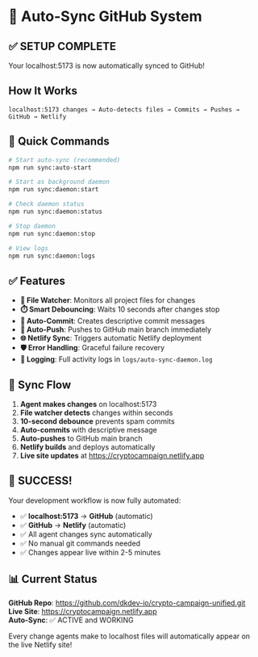 # 🚀 Auto-Sync GitHub System

## ✅ SETUP COMPLETE

Your localhost:5173 is now automatically synced to GitHub!

## How It Works

```
localhost:5173 changes → Auto-detects files → Commits → Pushes → GitHub → Netlify
```

## 🎯 Quick Commands

```bash
# Start auto-sync (recommended)
npm run sync:auto-start

# Start as background daemon
npm run sync:daemon:start

# Check daemon status
npm run sync:daemon:status

# Stop daemon
npm run sync:daemon:stop

# View logs
npm run sync:daemon:logs
```

## ✅ Features

- **📁 File Watcher**: Monitors all project files for changes
- **⏱️ Smart Debouncing**: Waits 10 seconds after changes stop
- **🤖 Auto-Commit**: Creates descriptive commit messages
- **🚀 Auto-Push**: Pushes to GitHub main branch immediately
- **🌐 Netlify Sync**: Triggers automatic Netlify deployment
- **🛡️ Error Handling**: Graceful failure recovery
- **📝 Logging**: Full activity logs in `logs/auto-sync-daemon.log`

## 🔄 Sync Flow

1. **Agent makes changes** on localhost:5173
2. **File watcher detects** changes within seconds
3. **10-second debounce** prevents spam commits
4. **Auto-commits** with descriptive message
5. **Auto-pushes** to GitHub main branch
6. **Netlify builds** and deploys automatically
7. **Live site updates** at https://cryptocampaign.netlify.app

## 🎉 SUCCESS!

Your development workflow is now fully automated:

- ✅ **localhost:5173** → **GitHub** (automatic)
- ✅ **GitHub** → **Netlify** (automatic)
- ✅ All agent changes sync automatically
- ✅ No manual git commands needed
- ✅ Changes appear live within 2-5 minutes

## 📊 Current Status

**GitHub Repo**: https://github.com/dkdev-io/crypto-campaign-unified.git  
**Live Site**: https://cryptocampaign.netlify.app  
**Auto-Sync**: ✅ ACTIVE and WORKING

Every change agents make to localhost files will automatically appear on the live Netlify site!

